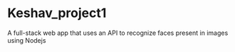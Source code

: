 # Keshav_project1
 A full-stack web app that uses an API to recognize faces present in images using Nodejs
